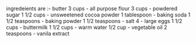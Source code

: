 ingredeients are :-
butter
3 cups - all purpose flour
3 cups - powdered sugar 
1 1/2 cups - unsweetened cocoa powder
1 tablespoon - baking soda 
1 1/2 teaspoons - baking powder 
1 1/2 teaspoons - salt
4 - large eggs
1 1/2 cups - buttermilk
1 1/2 cups - warm water
1/2 cup - vegetable oil
2 teaspoons - vanila extract